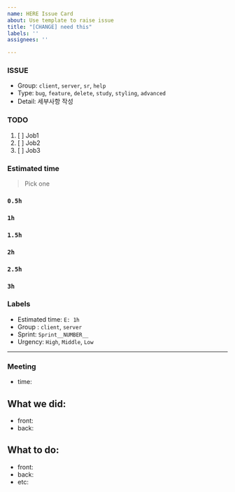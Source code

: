 ```yaml
---
name: HERE Issue Card
about: Use template to raise issue
title: "[CHANGE] need this"
labels: ''
assignees: ''

---
```


### ISSUE
- Group:  `client`, `server`, `sr`, `help`
- Type: `bug`, `feature`, `delete`, `study`, `styling`, `advanced`
- Detail: 세부사항 작성

### TODO
1. [ ] Job1
2. [ ] Job2
3. [ ] Job3

### Estimated time
> Pick one
### `0.5h`
### `1h`
### `1.5h`
### `2h`
### `2.5h`
### `3h`

### Labels
- Estimated time: `E: 1h`
- Group : `client`, `server`
- Sprint: `Sprint__NUMBER__`
- Urgency: `High`, `Middle`, `Low`
---

### Meeting
- time:
## What we did:
- front:
- back:
## What to do:
- front:
- back:
- etc:
